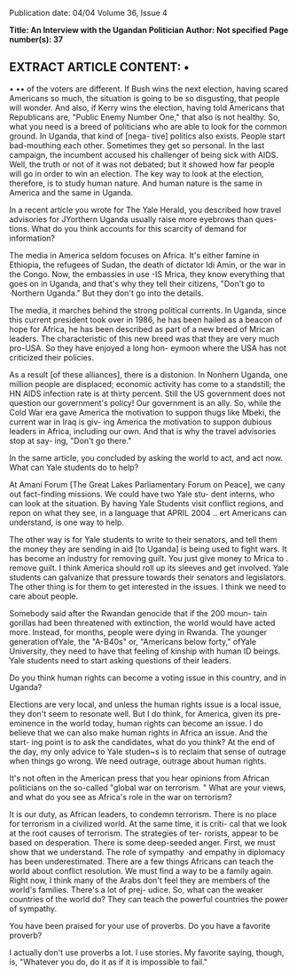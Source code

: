 Publication date: 04/04
Volume 36, Issue 4

**Title: An Interview with the Ugandan Politician**
**Author: Not specified**
**Page number(s): 37**

EXTRACT ARTICLE CONTENT:
• 
-
• •• 
of the voters are different. If Bush wins the next election, having scared 
Americans so much, the situation is going to be so disgusting, that 
people will wonder. And also, if Kerry wins the election, having told 
Americans that Republicans are, "Public Enemy Number One," that 
also is not healthy. So, what you need is a breed of politicians who are 
able to look for the common ground. In Uganda, that kind of [nega-
tive] politics also exists. People start bad-mouthing each other. 
Sometimes they get so personal. In the last campaign, the incumbent 
accused his challenger of being sick with AIDS. Well, the truth or not 
of it was not debated; but it showed how far people will go in order to 
win an election. The key way to look at the election, therefore, is to 
study human nature. And human nature is the same in America and 
the same in Uganda. 

In a recent article you wrote for 
The Yale Herald, you described how 
travel advisories for JYorthern Uganda 
usually raise more eyebrows than ques-
tions. What do you think accounts for 
this scarcity of demand for information? 

The media in America seldom 
focuses on Africa. It's either famine in 
Ethiopia, the refugees of Sudan, the 
death of dictator Idi Amin, or the war 
in the Congo. Now, the embassies in 
use 
-IS 
Mrica, they know everything that goes on in Uganda, and that's why 
they tell their citizens, "Don't go to ·Northern Uganda." But they don't 
go into the details. 

The media, it marches behind the strong political currents. In 
Uganda, since this current president took over in 1986, he has been 
hailed as a beacon of hope for Africa, he has been described as part of 
a new breed of Mrican leaders. The characteristic of this new breed was 
that they are very much pro-USA. So they have enjoyed a long hon-
eymoon where the USA has not criticized their policies. 

As a result [of these alliances], there is a distonion. In Nonhern 
Uganda, one million people are displaced; economic activity has come 
to a standstill; the HN AIDS infection rate is at thirty percent. Still 
the US government does not question our government's policy! Our 
government is an ally. So, while the Cold War era gave America the 
motivation to suppon thugs like Mbeki, the current war in Iraq is giv-
ing America the motivation to suppon dubious leaders in Africa, 
including our own. And that is why the travel advisories stop at say-
ing, "Don't go there." 

In the same article, you concluded by asking the world to act, and act 
now. What can Yale students do to help? 

At Amani Forum [The Great Lakes Parliamentary Forum on 
Peace], we cany out fact-finding missions. We could have two Yale stu-
dent interns, who can look at the situation. By having Yale Students 
visit conflict regions, and repon on what they see, in a language that 
APRIL 2004 
.. 
ert 
Americans can understand, is one way to help. 

The other way is for Yale students to write to their senators, and 
tell them the money they are sending in aid [to Uganda] is being used 
to fight wars. It has become an industry for removing guilt. You just 
give money to Mrica to . remove guilt. I think America should roll up 
its sleeves and get involved. Yale students can galvanize that pressure 
towards their senators and legislators. The other thing is for them to get 
interested in the issues. I think we need to care about people. 

Somebody said after the Rwandan genocide that if the 200 moun-
tain gorillas had been threatened with extinction, the world would have 
acted more. Instead, for months, people were dying in Rwanda. The 
younger generation ofYale, the "A-B40s" or, "Americans below forty," 
ofYale University, they need to have that feeling of kinship with human 
ID 
beings. Yale students need to start asking 
questions of their leaders. 

Do you think human rights can become a 
voting issue in this country, and in Uganda? 

Elections are very local, and unless the 
human rights issue is a local issue, they 
don't seem to resonate well. But I do think, 
for America, given its pre-eminence in the 
world today, human rights can become an 
issue. I do believe that we can also make 
human rights in Africa an issue. And the start-
ing point is to ask the candidates, what do you think? At the end of the 
day, my only advice to Yale studen~s is to reclaim that sense of outrage 
when things go wrong. We need outrage, outrage about human rights. 

It's not often in the American press that you hear opinions from 
African politicians on the so-called "global war on terrorism. " What are 
your views, and what do you see as Africa's role in the war on terrorism? 

It is our duty, as African leaders, to condemn terrorism. There is 
no place for terrorism in a civilized world. At the same time, it is criti-
cal that we look at the root causes of terrorism. The strategies of ter-
rorists, appear to be based on desperation. There is some deep-seeded 
anger. First, we must show that we understand. The role of sympathy 
·and empathy in diplomacy has been underestimated. There are a few 
things Africans can teach the world about conflict resolution. We must 
find a way to be a family again. Right now, I think many of the Arabs 
don't feel they are members of the world's families. There's a lot of prej-
udice. So, what can the weaker countries of the world do? They can 
teach the powerful countries the power of sympathy. 

You have been praised for your use of proverbs. Do you have a favorite 
proverb? 

I actually don't use proverbs a lot. I use stories. My favorite saying, 
though, is, "Whatever you do, do it as if it is impossible to fail."